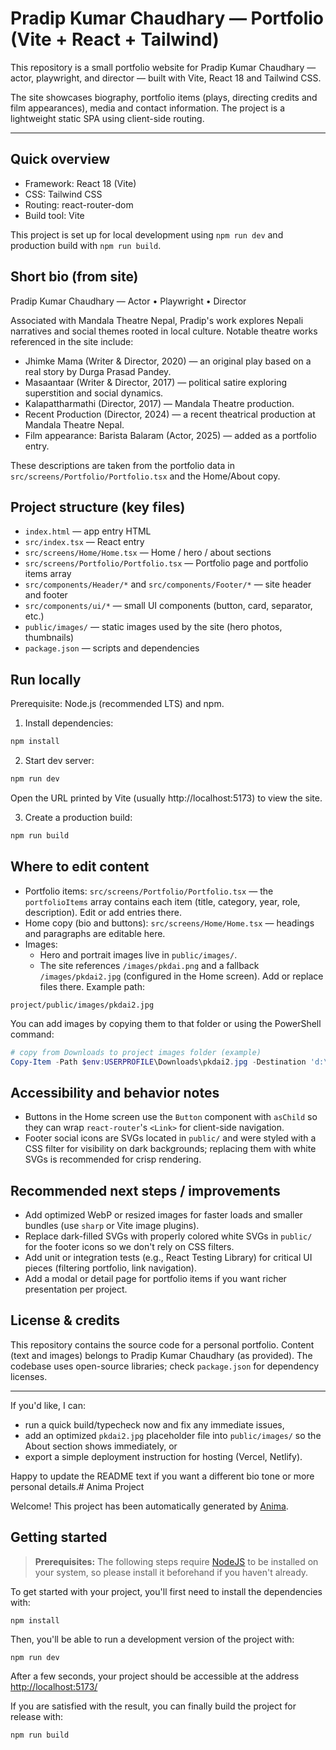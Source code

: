 # Pradip Kumar Chaudhary — Portfolio (Vite + React + Tailwind)

This repository is a small portfolio website for Pradip Kumar Chaudhary — actor, playwright, and director — built with Vite, React 18 and Tailwind CSS.

The site showcases biography, portfolio items (plays, directing credits and film appearances), media and contact information. The project is a lightweight static SPA using client-side routing.

---

## Quick overview

- Framework: React 18 (Vite)
- CSS: Tailwind CSS
- Routing: react-router-dom
- Build tool: Vite

This project is set up for local development using `npm run dev` and production build with `npm run build`.

## Short bio (from site)

Pradip Kumar Chaudhary — Actor • Playwright • Director

Associated with Mandala Theatre Nepal, Pradip's work explores Nepali narratives and social themes rooted in local culture. Notable theatre works referenced in the site include:

- Jhimke Mama (Writer & Director, 2020) — an original play based on a real story by Durga Prasad Pandey.
- Masaantaar (Writer & Director, 2017) — political satire exploring superstition and social dynamics.
- Kalapattharmathi (Director, 2017) — Mandala Theatre production.
- Recent Production (Director, 2024) — a recent theatrical production at Mandala Theatre Nepal.
- Film appearance: Barista Balaram (Actor, 2025) — added as a portfolio entry.

These descriptions are taken from the portfolio data in `src/screens/Portfolio/Portfolio.tsx` and the Home/About copy.

## Project structure (key files)

- `index.html` — app entry HTML
- `src/index.tsx` — React entry
- `src/screens/Home/Home.tsx` — Home / hero / about sections
- `src/screens/Portfolio/Portfolio.tsx` — Portfolio page and portfolio items array
- `src/components/Header/*` and `src/components/Footer/*` — site header and footer
- `src/components/ui/*` — small UI components (button, card, separator, etc.)
- `public/images/` — static images used by the site (hero photos, thumbnails)
- `package.json` — scripts and dependencies

## Run locally

Prerequisite: Node.js (recommended LTS) and npm.

1. Install dependencies:

```powershell
npm install
```

2. Start dev server:

```powershell
npm run dev
```

Open the URL printed by Vite (usually http://localhost:5173) to view the site.

3. Create a production build:

```powershell
npm run build
```

## Where to edit content

- Portfolio items: `src/screens/Portfolio/Portfolio.tsx` — the `portfolioItems` array contains each item (title, category, year, role, description). Edit or add entries there.
- Home copy (bio and buttons): `src/screens/Home/Home.tsx` — headings and paragraphs are editable here.
- Images:
  - Hero and portrait images live in `public/images/`.
  - The site references `/images/pkdai.png` and a fallback `/images/pkdai2.jpg` (configured in the Home screen). Add or replace files there. Example path:

```
project/public/images/pkdai2.jpg
```

You can add images by copying them to that folder or using the PowerShell command:

```powershell
# copy from Downloads to project images folder (example)
Copy-Item -Path $env:USERPROFILE\Downloads\pkdai2.jpg -Destination 'd:\project-bolt-sb1-uccdtguz\project\public\images\pkdai2.jpg'
```

## Accessibility and behavior notes

- Buttons in the Home screen use the `Button` component with `asChild` so they can wrap `react-router`'s `<Link>` for client-side navigation.
- Footer social icons are SVGs located in `public/` and were styled with a CSS filter for visibility on dark backgrounds; replacing them with white SVGs is recommended for crisp rendering.

## Recommended next steps / improvements

- Add optimized WebP or resized images for faster loads and smaller bundles (use `sharp` or Vite image plugins).
- Replace dark-filled SVGs with properly colored white SVGs in `public/` for the footer icons so we don't rely on CSS filters.
- Add unit or integration tests (e.g., React Testing Library) for critical UI pieces (filtering portfolio, link navigation).
- Add a modal or detail page for portfolio items if you want richer presentation per project.

## License & credits

This repository contains the source code for a personal portfolio. Content (text and images) belongs to Pradip Kumar Chaudhary (as provided). The codebase uses open-source libraries; check `package.json` for dependency licenses.

---

If you'd like, I can:
- run a quick build/typecheck now and fix any immediate issues,
- add an optimized `pkdai2.jpg` placeholder file into `public/images/` so the About section shows immediately, or
- export a simple deployment instruction for hosting (Vercel, Netlify).

Happy to update the README text if you want a different bio tone or more personal details.# Anima Project

Welcome! This project has been automatically generated by [Anima](https://animaapp.com/).

## Getting started

> **Prerequisites:**
> The following steps require [NodeJS](https://nodejs.org/en/) to be installed on your system, so please
> install it beforehand if you haven't already.

To get started with your project, you'll first need to install the dependencies with:

```
npm install
```

Then, you'll be able to run a development version of the project with:

```
npm run dev
```

After a few seconds, your project should be accessible at the address
[http://localhost:5173/](http://localhost:5173/)


If you are satisfied with the result, you can finally build the project for release with:

```
npm run build
```
